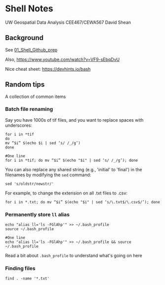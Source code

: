 # Shell Notes
UW Geospatial Data Analysis
CEE467/CEWA567
David Shean

## Background 
See [01_Shell_Github_prep](../modules/01_Shell_Github/01_Shell_Github_prep.html#reading-and-tutorials-complete-before-first-friday-lab)

Also, https://www.youtube.com/watch?v=VF9-sEbqDvU

Nice cheat sheet: https://devhints.io/bash

## Random tips
A collection of common items

### Batch file renaming
Say you have 1000s of tif files, and you want to replace spaces with underscores:

```
for i in *tif
do 
mv “$i” $(echo $i | sed ‘s/ /_/g’)
done

#One line
for i in *tif; do mv “$i” $(echo "$i" | sed ‘s/ /_/g’); done
```

You can also replace any shared string (e.g., 'initial' to 'final') in the filenames by modifying the `sed` command:
```
sed 's/oldstr/newstr/'
```

For example, to change the extension on all .txt files to .csv:
```
for i in *.txt; do mv “$i” $(echo "$i" | sed ‘s/\.txt$/\.csv$/’); done
```

### Permanently store `ll` alias 
```
echo "alias ll='ls -FGlAhp'" >> ~/.bash_profile
source ~/.bash_profile

#One line
echo "alias ll='ls -FGlAhp'" >> ~/.bash_profile && source ~/.bash_profile
```

Read a bit about `.bash_profile` to understand what's going on here

### Finding files
```
find . -name '*.txt'
```

